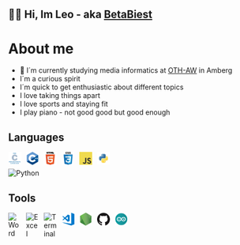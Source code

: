 ## 👋🏻 Hi, Im Leo - aka [BetaBiest](https://github.com/BetaBiest)

# About me
- 🏢 I´m currently studying media informatics at [OTH-AW](https://www.oth-aw.de) in Amberg
- I´m a curious spirit
- I´m quick to get enthusiastic about different topics
- I love taking things apart
- I love sports and staying fit
- I play piano - not good good but good enough
  
## Languages

<img align="left" alt="C" width="26px" style="margin-right: 10px" src="https://raw.githubusercontent.com/github/explore/80688e429a7d4ef2fca1e82350fe8e3517d3494d/topics/c/c.png" />
<img align="left" alt="CPP" width="26px" style="margin-right: 10px" src="https://raw.githubusercontent.com/github/explore/80688e429a7d4ef2fca1e82350fe8e3517d3494d/topics/cpp/cpp.png" />
<img align="left" alt="HTML5" width="26px" style="margin-right: 10px" src="https://raw.githubusercontent.com/github/explore/80688e429a7d4ef2fca1e82350fe8e3517d3494d/topics/html/html.png" />
<img align="left" alt="CSS3" width="26px" style="margin-right: 10px" src="https://raw.githubusercontent.com/github/explore/80688e429a7d4ef2fca1e82350fe8e3517d3494d/topics/css/css.png" />
<img align="left" alt="JavaScript" style="margin-right: 10px" width="26px" src="https://raw.githubusercontent.com/github/explore/80688e429a7d4ef2fca1e82350fe8e3517d3494d/topics/javascript/javascript.png" />
<img align="left" alt="Python" style="margin-right: 10px" width="26px" src="https://raw.githubusercontent.com/github/explore/80688e429a7d4ef2fca1e82350fe8e3517d3494d/topics/python/python.png" />
</br></br>

<img alt="Python" style="margin-right: 10px" src="https://github-readme-stats.vercel.app/api/top-langs/?username=BetaBiest&layout=compact&title_color=fafafa&bg_color=282828&text_color=00eac0" />

## Tools

<img align="left" alt="Word" width="26px" style="margin-right: 10px" src="https://www.cvhelpdesk.nl/wp-content/uploads/2017/09/microsoft-word-on-the-app-store-how-to-create-a-logo-in-word.jpg" />
<img align="left" alt="Excel" width="26px" style="margin-right: 10px" src="https://vignette.wikia.nocookie.net/logopedia/images/5/58/Image226.png/revision/latest/scale-to-width-down/185?cb=20120717235902" />
<img align="left" alt="Terminal" width="26px" style="margin-right: 10px" src="https://upload.wikimedia.org/wikipedia/commons/0/01/Windows_Terminal_Logo_256x256.png" />
<img align="left" alt="Visual Studio Code" width="26px" style="margin-right: 10px" src="https://raw.githubusercontent.com/github/explore/80688e429a7d4ef2fca1e82350fe8e3517d3494d/topics/visual-studio-code/visual-studio-code.png" />
<img align="left" alt="Node.js" width="26px" style="margin-right: 10px" src="https://raw.githubusercontent.com/github/explore/80688e429a7d4ef2fca1e82350fe8e3517d3494d/topics/nodejs/nodejs.png" />
<img align="left" alt="GitHub" width="26px" style="margin-right: 10px" src="https://raw.githubusercontent.com/github/explore/78df643247d429f6cc873026c0622819ad797942/topics/github/github.png" />
<img align="left" alt="Arduino" width="26px" style="margin-right: 10px" src="https://raw.githubusercontent.com/github/explore/78df643247d429f6cc873026c0622819ad797942/topics/arduino/arduino.png" />

